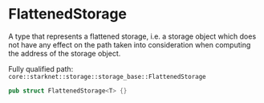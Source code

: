 # FlattenedStorage

A type that represents a flattened storage, i.e. a storage object which does not have any effect on the path taken into consideration when computing the address of the storage object.

Fully qualified path: `core::starknet::storage::storage_base::FlattenedStorage`

```rust
pub struct FlattenedStorage<T> {}
```

